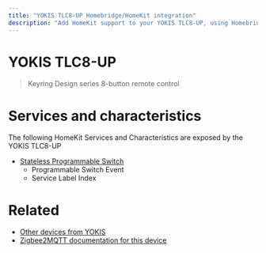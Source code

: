 ```yaml
---
title: "YOKIS TLC8-UP Homebridge/HomeKit integration"
description: "Add HomeKit support to your YOKIS TLC8-UP, using Homebridge, Zigbee2MQTT and homebridge-z2m."
---
```

<!---
This file has been GENERATED using src/docgen/docgen.ts
DO NOT EDIT THIS FILE MANUALLY!
-->
# YOKIS TLC8-UP
> Keyring Design series 8-button remote control


# Services and characteristics
The following HomeKit Services and Characteristics are exposed by
the YOKIS TLC8-UP

* [Stateless Programmable Switch](../../action.md)
  * Programmable Switch Event
  * Service Label Index


# Related
* [Other devices from YOKIS](../index.md#yokis)
* [Zigbee2MQTT documentation for this device](https://www.zigbee2mqtt.io/devices/TLC8-UP.html)